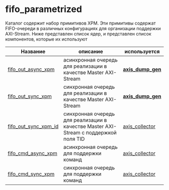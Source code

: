 # fifo_parametrized

Каталог содержит набор примитивов XPM. Эти примитивы содержат FIFO-очереди в различных конфигурациях для организации поддержки AXI-Stream.
Ниже представлен список ядер, и представлен список компонентов, которые их используют

Название | описание | используется 
---------|----------|-------------
[fifo_out_async_xpm](https://github.com/MasterPlayer/xilinx-vhdl/blob/master/fifo_parametrized/fifo_out_async_xpm/fifo_out_async_xpm.vhd) | асинхронная очередь для реализации в качестве Master AXI-Stream | [**axis_dump_gen**](https://github.com/MasterPlayer/xilinx-vhdl/tree/master/axis_infrastructure/axis_dump_gen)
[fifo_out_sync_xpm](https://github.com/MasterPlayer/xilinx-vhdl/blob/master/fifo_parametrized/fifo_out_sync_xpm/fifo_out_sync_xpm.vhd) | синхронная очередь для реализации в качестве Master AXI-Stream | [**axis_dump_gen**](https://github.com/MasterPlayer/xilinx-vhdl/tree/master/axis_infrastructure/axis_dump_gen)
[fifo_out_sync_xpm_id](https://github.com/MasterPlayer/xilinx-vhdl/blob/master/fifo_parametrized/fifo_out_sync_xpm_id/fifo_out_sync_xpm_id.vhd) | синхронная очередь для реализации в качестве Master AXI-Stream с поддержкой поля TID | [axis_collector](https://github.com/MasterPlayer/xilinx-vhdl/tree/master/axis_infrastructure/axis_dump_gen)
[fifo_cmd_async_xpm](https://github.com/MasterPlayer/xilinx-vhdl/blob/master/fifo_parametrized/fifo_cmd_async_xpm/fifo_cmd_async_xpm.vhd) | асинхронная очередь для поддержки команд | [axis_collector](https://github.com/MasterPlayer/xilinx-vhdl/tree/master/axis_infrastructure/axis_dump_gen)
[fifo_cmd_sync_xpm](https://github.com/MasterPlayer/xilinx-vhdl/blob/master/fifo_parametrized/fifo_cmd_sync_xpm/fifo_cmd_sync_xpm.vhd) | синхронная очередь для поддержки команд | [axis_collector](https://github.com/MasterPlayer/xilinx-vhdl/tree/master/axis_infrastructure/axis_dump_gen)